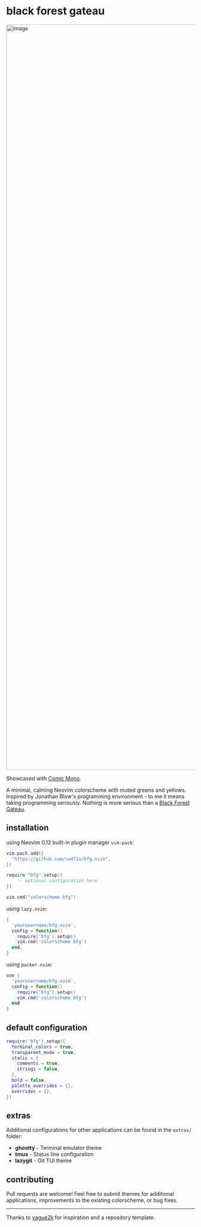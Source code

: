 # black forest gateau

<img width="3116" height="1992" alt="image" src="https://github.com/user-attachments/assets/bec4fd16-975b-455e-ac48-079441d3ada6" />

Showcased with [Comic Mono](https://github.com/dtinth/comic-mono-font).

A minimal, calming Neovim colorscheme with muted greens and yellows. Inspired by Jonathan Blow's programming environment - to me it means taking programming seriously. Nothing is more serious than a [Black Forest Gateau](https://en.wikipedia.org/wiki/Black_Forest_gateau). 

## installation

using Neovim 0.12 built-in plugin manager `vim-pack`:

```lua
vim.pack.add({
  "https://github.com/na47io/bfg.nvim",
})

require "bfg".setup({
    -- optional configuration here
})

vim.cmd("colorscheme bfg")
```

using `lazy.nvim`:

```lua
{
  'yourusername/bfg.nvim',
  config = function()
    require('bfg').setup()
    vim.cmd('colorscheme bfg')
  end,
}
```

using `packer.nvim`:

```lua
use {
  'yourusername/bfg.nvim',
  config = function()
    require('bfg').setup()
    vim.cmd('colorscheme bfg')
  end
}
```

## default configuration

```lua
require('bfg').setup({
  terminal_colors = true,
  transparent_mode = true,
  italic = {
    comments = true,
    strings = false,
  },
  bold = false,
  palette_overrides = {},
  overrides = {},
})
```

## extras

Additional configurations for other applications can be found in the `extras/` folder:

- **ghostty** - Terminal emulator theme
- **tmux** - Status line configuration  
- **lazygit** - Git TUI theme

## contributing

Pull requests are welcome! Feel free to submit themes for additional applications, improvements to the existing colorscheme, or bug fixes.

---

Thanks to [vague2k](https://github.com/vague2k) for inspiration and a repository template.
